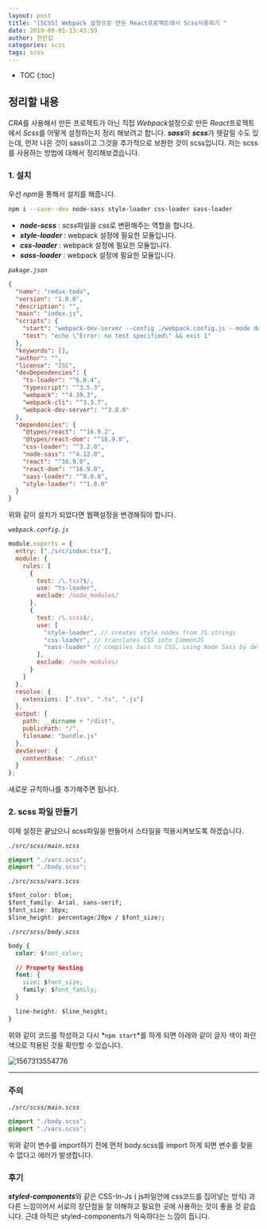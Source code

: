 ```yaml
---
layout: post
title: "[SCSS] Webpack 설정으로 만든 React프로젝트에서 Scss사용하기 "
date: 2019-09-01-13:43:59
author: 한만섭
categories: scss
tags: scss
---
```


- TOC
  {:toc}

## 정리할 내용

*CRA*를 사용해서 만든 프로젝트가 아닌 직접 *Webpack*설정으로 만든 *React*프로젝트에서 *Scss*를 어떻게 설정하는지 정리 해보려고 합니다. ***sass***와 ***scss***가 헷갈릴 수도 있는데, 먼저 나온 것이 sass이고 그것을 추가적으로 보완한 것이 scss입니다. 저는 scss를 사용하는 방법에 대해서 정리해보겠습니다.

### 1. 설치

우선 *npm*을 통해서 설치를 해줍니다.

```bash
npm i --save--dev node-sass style-loader css-loader sass-loader
```

- _**node-scss**_ : *scss*파일을 *css*로 변환해주는 역할을 합니다.
- _**style-loader**_ : webpack 설정에 필요한 모듈입니다.
- _**css-loader**_ : webpack 설정에 필요한 모듈입니다.
- _**sass-loader**_ : webpack 설정에 필요한 모듈입니다.

_`pakage.json`_

```json
{
  "name": "redux-todo",
  "version": "1.0.0",
  "description": "",
  "main": "index.js",
  "scripts": {
    "start": "webpack-dev-server --config ./webpack.config.js --mode development ",
    "test": "echo \"Error: no test specified\" && exit 1"
  },
  "keywords": [],
  "author": "",
  "license": "ISC",
  "devDependencies": {
    "ts-loader": "^6.0.4",
    "typescript": "^3.5.3",
    "webpack": "^4.39.3",
    "webpack-cli": "^3.3.7",
    "webpack-dev-server": "^3.8.0"
  },
  "dependencies": {
    "@types/react": "^16.9.2",
    "@types/react-dom": "^16.9.0",
    "css-loader": "^3.2.0",
    "node-sass": "^4.12.0",
    "react": "^16.9.0",
    "react-dom": "^16.9.0",
    "sass-loader": "^8.0.0",
    "style-loader": "^1.0.0"
  }
}
```

위와 같이 설치가 되었다면 웹팩설정을 변경해줘야 합니다.

_`webpack.config.js`_

```js
module.exports = {
  entry: ["./src/index.tsx"],
  module: {
    rules: [
      {
        test: /\.tsx?$/,
        use: "ts-loader",
        exclude: /node_modules/
      },
      {
        test: /\.scss$/,
        use: [
          "style-loader", // creates style nodes from JS strings
          "css-loader", // translates CSS into CommonJS
          "sass-loader" // compiles Sass to CSS, using Node Sass by default
        ],
        exclude: /node_modules/
      }
    ]
  },
  resolve: {
    extensions: [".tsx", ".ts", ".js"]
  },
  output: {
    path: __dirname + "/dist",
    publicPath: "/",
    filename: "bundle.js"
  },
  devServer: {
    contentBase: "./dist"
  }
};
```

새로운 규칙하나를 추가해주면 됩니다.

<script async src="https://pagead2.googlesyndication.com/pagead/js/adsbygoogle.js"></script>

<ins class="adsbygoogle"
     style="display:block; text-align:center;"
     data-ad-layout="in-article"
     data-ad-format="fluid"
     data-ad-client="ca-pub-4877378276818686"
     data-ad-slot="9095928724"></ins>

<script>
     (adsbygoogle = window.adsbygoogle || []).push({});
</script>

### 2. scss 파일 만들기

이제 설정은 끝났으니 *scss*파일을 만들어서 스타일을 적용시켜보도록 하겠습니다.

_`./src/scss/main.scss`_

```css
@import "./vars.scss";
@import "./body.scss";
```

_`./src/scss/vars.scss`_

```css
$font_color: blue;
$font_family: Arial, sans-serif;
$font_size: 16px;
$line_height: percentage(20px / $font_size);
```

_`./src/scss/body.scss`_

```css
body {
  color: $font_color;

  // Property Nesting
  font: {
    size: $font_size;
    family: $font_family;
  }

  line-height: $line_height;
}
```

위와 같이 코드를 작성하고 다시 *`npm start`*를 하게 되면 아래와 같이 글자 색이 파란색으로 적용된 것을 확인할 수 있습니다.

![1567313554776](../../../../assets/image/1567313554776.png)

---

### 주의

_`./src/scss/main.scss`_

```css
@import "./body.scss";
@import "./vars.scss";
```

위와 같이 변수를 import하기 전에 먼저 body.scss를 import 하게 되면 변수를 찾을 수 없다고 에러가 발생합니다.

### 후기

***styled-components***와 같은 CSS-In-Js ( js파일안에 css코드를 집어넣는 방식) 과 다른 느낌이어서 서로의 장단점을 잘 이해하고 필요한 곳에 사용하는 것이 좋을 것 같습니다. 근데 아직은 styled-components가 익숙하다는 느낌이 듭니다.

